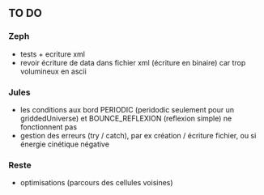 ## TO DO

### Zeph
- tests + ecriture xml
- revoir écriture de data dans fichier xml (écriture en binaire) car trop volumineux en ascii

### Jules
- les conditions aux bord PERIODIC (peridodic seulement pour un griddedUniverse) et BOUNCE_REFLEXION (reflexion simple) ne fonctionnent pas
- gestion des erreurs (try / catch), par ex création / écriture fichier, ou si énergie cinétique négative

### Reste
- optimisations (parcours des cellules voisines)